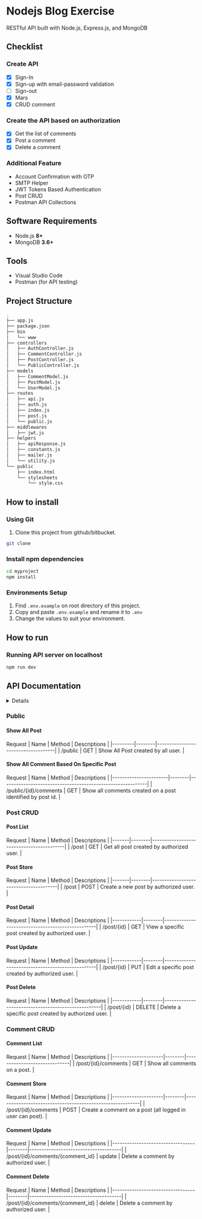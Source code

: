 # Nodejs Blog Exercise

RESTful API built with Node.js, Express.js, and MongoDB


## Checklist

### Create API
- [x] Sign-In
- [x] Sign-up with email-password validation
- [ ] Sign-out
- [x] Mars
- [X] CRUD comment

### Create the API based on authorization
- [x] Get the list of comments
- [x] Post a comment
- [x] Delete a comment

### Additional Feature
- Account Confirmation with OTP
- SMTP Helper
- JWT Tokens Based Authentication
- Post CRUD
- Postman API Collections

## Software Requirements

-   Node.js **8+**
-   MongoDB **3.6+**

## Tools
-   Visual Studio Code
-   Postman (for API testing)

## Project Structure
```sh
.
├── app.js
├── package.json
├── bin
│   └── www
├── controllers
│   ├── AuthController.js
│   ├── CommentController.js
│   ├── PostController.js
│   └── PublicController.js
├── models
│   ├── CommentModel.js
│   ├── PostModel.js
│   └── UserModel.js
├── routes
│   ├── api.js
│   ├── auth.js
│   ├── index.js
│   ├── post.js
│   └── public.js
├── middlewares
│   ├── jwt.js
├── helpers
│   ├── apiResponse.js
│   ├── constants.js
│   ├── mailer.js
│   └── utility.js
└── public
    ├── index.html
    └── stylesheets
        └── style.css
```

## How to install

### Using Git

1.  Clone this project from github/bitbucket.

```bash
git clone 
```

### Install npm dependencies

```bash
cd myproject
npm install
```

### Environments Setup

1.  Find `.env.example` on root directory of this project.
2.  Copy and paste `.env.example` and rename it to `.env`
3.  Change the values to suit your environment.


## How to run

### Running API server on localhost

```bash
npm run dev
```



##  API Documentation

<details>
### Auth


#### Register

Request
| Name           | Method | Descriptions                                          |
|----------------|--------|-------------------------------------------------------|
| /auth/register |  POST  | Register a new user and send OTP to new user's email. |


#### Login

Request
| Name        | Method | Descriptions |
|-------------|--------|--------------|
| /auth/login |  POST  | User Login   |


#### Verify OTP

Request
| Name             | Method | Descriptions            |
|------------------|--------|-------------------------|
| /auth/verify-otp |  POST  | Verify -digits OTP Code |


#### Resend OTP

Request
| Name                    | Method | Descriptions                   |
|-------------------------|--------|--------------------------------|
| /auth/resend-verify-otp |  POST  | Resend OTP to specified Email. |

</details>



### Public
#### Show All Post

Request
| Name    | Method | Descriptions                       |
|---------|--------|------------------------------------|
| /public |   GET  | Show All Post created by all user. |


#### Show All Comment Based On Specific Post

Request
| Name                  | Method | Descriptions                                               |
|-----------------------|--------|------------------------------------------------------------|
| /public/{id}/comments |   GET  | Show all comments created on a post identified by post id. |



### Post CRUD
#### Post List

Request
| Name  | Method | Descriptions                             |
|-------|--------|------------------------------------------|
| /post |   GET  | Get all post created by authorized user. |

#### Post Store

Request
| Name  | Method | Descriptions                          |
|-------|--------|---------------------------------------|
| /post |  POST  | Create a new post by authorized user. |

#### Post Detail

Request
| Name       | Method | Descriptions                                     |
|------------|--------|--------------------------------------------------|
| /post/{id} |   GET  | View a specific post created by authorized user. |

#### Post Update

Request
| Name       | Method | Descriptions                                     |
|------------|--------|--------------------------------------------------|
| /post/{id} |   PUT  | Edit a specific post created by authorized user. |

#### Post Delete

Request
| Name       | Method | Descriptions                                       |
|------------|--------|----------------------------------------------------|
| /post/{id} | DELETE | Delete a specific post created by authorized user. |



### Comment CRUD
#### Comment List

Request
| Name                | Method | Descriptions                 |
|---------------------|--------|------------------------------|
| /post/{id}/comments |   GET  | Show all comments on a post. |

#### Comment Store

Request
| Name                | Method | Descriptions                                              |
|---------------------|--------|-----------------------------------------------------------|
| /post/{id}/comments |  POST  | Create a comment on a post (all logged in user can post). |

#### Comment Update

Request
| Name                             | Method | Descriptions                         |
|----------------------------------|--------|--------------------------------------|
| /post/{id}/comments/{comment_id} | update | Delete a comment by authorized user. |

#### Comment Delete

Request
| Name                             | Method | Descriptions                         |
|----------------------------------|--------|--------------------------------------|
| /post/{id}/comments/{comment_id} | delete | Delete a comment by authorized user. |
